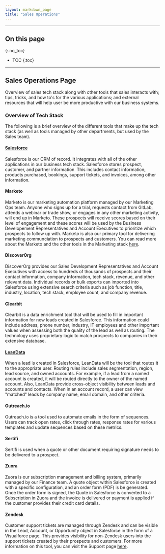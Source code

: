 ```yaml
---
layout: markdown_page
title: "Sales Operations"
---
```


---
## On this page
{:.no_toc}

- TOC
{:toc}

---

## Sales Operations Page

Overview of sales tech stack along with other tools that sales interacts with; tips, tricks, and how to's for the various applications; and external resources that will help user be more productive with our business systems.

### Overview of Tech Stack

The following is a brief overview of the different tools that make up the tech stack (as well as tools managed by other departments, but used by the Sales team).

#### [Salesforce](https://about.gitlab.com/handbook/sales/sales_ops/salesforce)

Salesforce is our CRM of record. It integrates with all of the other applications in our business tech stack. Salesforce stores prospect, customer, and partner information. This includes contact information, products purchased, bookings, support tickets, and invoices, among other information.

#### Marketo

Marketo is our marketing automation platform managed by our Marketing Ops team. Anyone who signs up for a trial, requests contact from GitLab, attends a webinar or trade show, or engages in any other marketing activity, will end up in Marketo. These prospects will receive scores based on their level of engagement and these scores will be used by the Business Developement Representatives and Account Executives to prioritize which prospects to follow up with. Marketo is also our primary tool for delivering marketing communciation to prospects and customers. You can read more about the Marketo and the other tools in the Marketing stack [here](https://about.gitlab.com/handbook/marketing/lead-generation/marketing-operations/).

#### DiscoverOrg

DiscoverOrg provides our Sales Development Representatives and Account Executives with access to hundreds of thousands of prospects and their contact information, company information, tech stack, revenue, and other relevant data. Individual records or bulk exports can imported into Salesforce using extensive search criteria such as job function, title, industry, location, tech stack, employee count, and company revenue.

#### Clearbit

Clearbit is a data enrichment tool that will be used to fill in important information for new leads created in Salesforce. This information could include address, phone number, industry, IT employees and other important values when assessing both the quality of the lead as well as routing. The technology uses proprietary  logic to match prospects to companies in their extensive database.

#### [LeanData](https://about.gitlab.com/handbook/sales/sales_ops/leandata)

When a lead is created in Salesforce, LeanData will be the tool that routes it to the appropriate user. Routing rules include sales segmentation, region, lead source, and owned accounts. For example, if a lead from a named account is created, it will be routed directly to the owner of the named account. Also, LeanData provide cross-object visibility between leads and accounts and contacts. When in an account record, a user can view "matched" leads by company name, email domain, and other criteria.

#### Outreach.io

Outreach.io is a tool used to automate emails in the form of sequences. Users can track open rates, click through rates, response rates for various templates and update sequences based on these metrics.

#### Sertifi

Sertifi is used when a quote or other document requiring signature needs to be delivered to a prospect.

#### Zuora

Zuora is our subscription management and billing system, primarily managed by our Finance team. A quote object within Salesforce is created with a specific configuration, and an order form (PDF) is be generated. Once the order form is signed, the Quote in Salesforce is converted to a Subscription in Zuora and the invoice is delivered or payment is applied if the customer provides their credit card details.

#### Zendesk

Customer support tickets are managed through Zendesk and can be visible in the Lead, Account, or Opportunity object in Salesforce in the form of a Visualforce page. This provides visibility for non-Zendesk users into the support tickets created by their prospects and customers. For more information on this tool, you can visit the Support page [here](/handbook/support).
